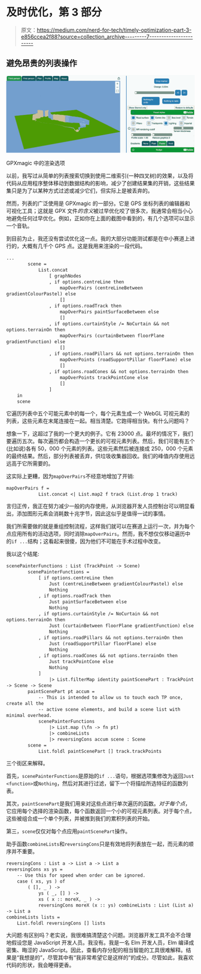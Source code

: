 # 及时优化，第 3 部分

> 原文：<https://medium.com/nerd-for-tech/timely-optimization-part-3-e856ccea2f88?source=collection_archive---------7----------------------->

## 避免昂贵的列表操作

![](img/befbf7bbbaefd079917514f2469563cf.png)

GPXmagic 中的渲染选项

以前，我写过从简单的列表搜索切换到使用二维索引(一种四叉树)的效果，以及将代码从应用程序整体移动到数据结构的影响，减少了创建结果集的开销，这些结果集只是为了以某种方式过滤或减少它们，但实际上是被丢弃的。

然而，列表的广泛使用是 GPXmagic 的一部分。它是 GPS 坐标列表的编辑器和可视化工具；这就是 GPX 文件*的含义*被过早优化咬了很多次，我通常会相当小心地避免任何过早优化。例如，正如你在上面的截图中看到的，有几个选项可以显示一个音轨。

到目前为止，我还没有尝试优化这一点。我的大部分功能测试都是在中小赛道上进行的，大概有几千个 GPS 点。这是我用来渲染的一段代码。

```
...     
        scene =
            List.concat
                [ graphNodes
                , if options.centreLine then
                    mapOverPairs (centreLineBetween gradientColourPastel) else
                    []
                , if options.roadTrack then
                    mapOverPairs paintSurfaceBetween else
                    []
                , if options.curtainStyle /= NoCurtain && not options.terrainOn then
                    mapOverPairs (curtainBetween floorPlane gradientFunction) else
                    []
                , if options.roadPillars && not options.terrainOn then
                    mapOverPoints (roadSupportPillar floorPlane) else
                    []
                , if options.roadCones && not options.terrainOn then
                    mapOverPoints trackPointCone else
                    []
                ]
    in
    scene
```

它遍历列表中五个可能元素中的每一个，每个元素生成一个 WebGL 可视元素的列表，这些元素在末尾连接在一起。相当清楚。它跑得相当快。有什么问题吗？

想象一下，这超过了我的一个更大的例子。它有 23000 点。最坏的情况下，我们要遍历五次。每次遍历都会构造一个更长的可视元素列表。然后，我们可能有五个(比如说)各有 50，000 个元素的列表。这些元素然后被连接成 250，000 个元素的最终结果。然后，部分列表被丢弃，供垃圾收集器回收。我们的峰值内存使用远远高于它所需要的。

这实际上更糟，因为`mapOverPairs`不经意地增加了开销:

```
mapOverPairs f =
            List.concat <| List.map2 f track (List.drop 1 track)
```

言归正传，我正在努力减少一般的内存使用，从浏览器开发人员控制台可以明显看出，添加图形元素会消耗数十兆字节，因此这似乎是值得一试的事情。

我们所需要做的就是重组控制流程，这样我们就可以在赛道上运行一次，并为每个点应用所有的活动选项，同时消除`mapOverPairs`。然而，我不想仅仅移动遍历中的`if ...`结构；这看起来很傻，因为他们不可能在手术过程中改变。

我以这个结尾:

```
scenePainterFunctions : List (TrackPoint -> Scene)
        scenePainterFunctions =
            [ if options.centreLine then
                Just (centreLineBetween gradientColourPastel) else
                Nothing
            , if options.roadTrack then
                Just paintSurfaceBetween else
                Nothing
            , if options.curtainStyle /= NoCurtain && not options.terrainOn then
                Just (curtainBetween floorPlane gradientFunction) else
                Nothing
            , if options.roadPillars && not options.terrainOn then
                Just (roadSupportPillar floorPlane) else
                Nothing
            , if options.roadCones && not options.terrainOn then
                Just trackPointCone else
                Nothing
            ]
                |> List.filterMap identity paintScenePart : TrackPoint -> Scene -> Scene
        paintScenePart pt accum =
            -- This is intended to allow us to touch each TP once, create all the
            -- active scene elements, and build a scene list with minimal overhead.
            scenePainterFunctions
                |> List.map (\fn -> fn pt)
                |> combineLists
                |> reversingCons accum scene : Scene
        scene =
            List.foldl paintScenePart [] track.trackPoints
```

三个街区来解释。

首先，`scenePainterFunctions`是原始的`if ...`语句，根据选项集修改为返回`Just <function>`或`Nothing`，然后对其进行过滤，留下一个将描绘所选特征的函数列表。

其次，`paintScenePart`是我们用来对这些点进行单次遍历的函数。*对于每个点*，它应用每个选择的渲染函数，每个函数返回一个小的可视元素列表。对于每个点，这些被组合成一个单个列表，并被推到我们的累积列表的开始。

第三，`scene`仅仅对每个点应用`paintScenePart`操作。

助手函数`combineLists`和`reversingCons`只是有效地将列表放在一起，而元素的顺序并不重要。

```
reversingCons : List a -> List a -> List a
reversingCons xs ys =
    -- Use this for speed when order can be ignored.
    case ( xs, ys ) of
        ( [], _ ) ->
            ys ( _, [] ) ->
            xs ( x :: moreX, _ ) ->
            reversingCons moreX (x :: ys) combineLists : List (List a) -> List a
combineLists lists =
    List.foldl reversingCons [] lists
```

大问题:有区别吗？老实说，我很难搞清楚这个问题。浏览器开发工具不会不合理地假设您是 JavaScript 开发人员。我没有。我是一名 Elm 开发人员，Elm 编译成密集、晦涩的 JavaScript。因此，查看内存分配的相当智能的工具很难解释。结果是“我想是的”，尽管其中有“我非常希望它是这样的”的成分。尽管如此，我喜欢代码的形状，我会睡得更香。